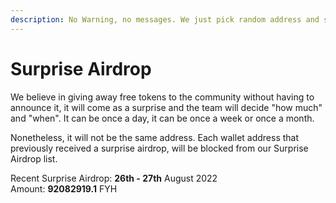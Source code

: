 ```yaml
---
description: No Warning, no messages. We just pick random address and send to them
---
```


# Surprise Airdrop

We believe in giving away free tokens to the community without having to announce it, it will come as a surprise and the team will decide "how much" and "when". It can be once a day, it can be once a week or once a month.

Nonetheless, it will not be the same address. Each wallet address that previously received a surprise airdrop, will be blocked from our Surprise Airdrop list.

Recent Surprise Airdrop: **26th - 27th** August 2022 \
Amount: **92082919.1** FYH
